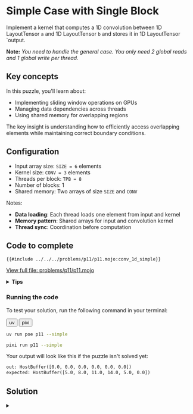 # Simple Case with Single Block

Implement a kernel that computes a 1D convolution between 1D LayoutTensor `a` and 1D LayoutTensor `b` and stores it in 1D LayoutTensor `output.

**Note:** _You need to handle the general case. You only need 2 global reads and 1 global write per thread._

## Key concepts

In this puzzle, you'll learn about:
- Implementing sliding window operations on GPUs
- Managing data dependencies across threads
- Using shared memory for overlapping regions

The key insight is understanding how to efficiently access overlapping elements while maintaining correct boundary conditions.

## Configuration
- Input array size: `SIZE = 6` elements
- Kernel size: `CONV = 3` elements
- Threads per block: `TPB = 8`
- Number of blocks: 1
- Shared memory: Two arrays of size `SIZE` and `CONV`

Notes:
- **Data loading**: Each thread loads one element from input and kernel
- **Memory pattern**: Shared arrays for input and convolution kernel
- **Thread sync**: Coordination before computation

## Code to complete

```mojo
{{#include ../../../problems/p11/p11.mojo:conv_1d_simple}}
```
<a href="{{#include ../_includes/repo_url.md}}/blob/main/problems/p11/p11.mojo" class="filename">View full file: problems/p11/p11.mojo</a>

<details>
<summary><strong>Tips</strong></summary>

<div class="solution-tips">

1. Use `tb[dtype]().row_major[SIZE]().shared().alloc()` for shared memory allocation
2. Load input to `shared_a[local_i]` and kernel to `shared_b[local_i]`
3. Call `barrier()` after loading
4. Sum products within bounds: `if local_i + j < SIZE`
5. Write result if `global_i < SIZE`
</div>
</details>

### Running the code

To test your solution, run the following command in your terminal:

<div class="code-tabs" data-tab-group="package-manager">
  <div class="tab-buttons">
    <button class="tab-button">uv</button>
    <button class="tab-button">pixi</button>
  </div>
  <div class="tab-content">

```bash
uv run poe p11 --simple
```

  </div>
  <div class="tab-content">

```bash
pixi run p11 --simple
```

  </div>
</div>

Your output will look like this if the puzzle isn't solved yet:
```txt
out: HostBuffer([0.0, 0.0, 0.0, 0.0, 0.0, 0.0])
expected: HostBuffer([5.0, 8.0, 11.0, 14.0, 5.0, 0.0])
```

## Solution

<details class="solution-details">
<summary></summary>

```mojo
{{#include ../../../solutions/p11/p11.mojo:conv_1d_simple_solution}}
```

<div class="solution-explanation">

The solution implements a 1D convolution using shared memory for efficient access to overlapping elements. Here's a detailed breakdown:

### Memory Layout
```txt
Input array a:   [0  1  2  3  4  5]
Kernel b:        [0  1  2]
```

### Computation Steps

1. **Data Loading**:
   ```txt
   shared_a: [0  1  2  3  4  5]  // Input array
   shared_b: [0  1  2]           // Convolution kernel
   ```

2. **Convolution Process** for each position i:
   ```txt
   output[0] = a[0]*b[0] + a[1]*b[1] + a[2]*b[2] = 0*0 + 1*1 + 2*2 = 5
   output[1] = a[1]*b[0] + a[2]*b[1] + a[3]*b[2] = 1*0 + 2*1 + 3*2 = 8
   output[2] = a[2]*b[0] + a[3]*b[1] + a[4]*b[2] = 2*0 + 3*1 + 4*2 = 11
   output[3] = a[3]*b[0] + a[4]*b[1] + a[5]*b[2] = 3*0 + 4*1 + 5*2 = 14
   output[4] = a[4]*b[0] + a[5]*b[1] + 0*b[2]    = 4*0 + 5*1 + 0*2 = 5
   output[5] = a[5]*b[0] + 0*b[1]   + 0*b[2]     = 5*0 + 0*1 + 0*2 = 0
   ```

### Implementation Details

1. **Thread Participation and Efficiency Considerations**:
   - The inefficient approach without proper thread guard:
     ```mojo
     # Inefficient version - all threads compute even when results won't be used
     local_sum = Scalar[dtype](0)
     for j in range(CONV):
         if local_i + j < SIZE:
             local_sum += shared_a[local_i + j] * shared_b[j]
     # Only guard the final write
     if global_i < SIZE:
         output[global_i] = local_sum
     ```

   - The efficient and correct implementation:
     ```mojo
     if global_i < SIZE:
         var local_sum: output.element_type = 0  # Using var allows type inference
         @parameter  # Unrolls loop at compile time since CONV is constant
         for j in range(CONV):
             if local_i + j < SIZE:
                 local_sum += shared_a[local_i + j] * shared_b[j]
         output[global_i] = local_sum
     ```

   The key difference is that the inefficient version has **all threads perform the convolution computation** (including those where `global_i >= SIZE`), and only the final write is guarded. This leads to:
   - **Wasteful computation**: Threads beyond the valid range still perform unnecessary work
   - **Reduced efficiency**: Extra computations that won't be used
   - **Poor resource utilization**: GPU cores working on meaningless calculations

   The efficient version ensures that only threads with valid `global_i` values perform any computation, making better use of GPU resources.

2. **Key Implementation Features**:
   - Uses `var` for proper type inference with `output.element_type`
   - Employs `@parameter` decorator to unroll the convolution loop at compile time
   - Maintains strict bounds checking for memory safety
   - Leverages LayoutTensor's type system for better code safety

3. **Memory Management**:
   - Uses shared memory for both input array and kernel
   - Single load per thread from global memory
   - Efficient reuse of loaded data

4. **Thread Coordination**:
   - `barrier()` ensures all data is loaded before computation
   - Each thread computes one output element
   - Maintains coalesced memory access pattern

5. **Performance Optimizations**:
   - Minimizes global memory access
   - Uses shared memory for fast data access
   - Avoids thread divergence in main computation loop
   - Loop unrolling through `@parameter` decorator

</div>
</details>
